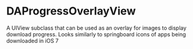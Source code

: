 DAProgressOverlayView
=====================

A UIView subclass that can be used as an overlay for images to display download progress. Looks similarly to springboard icons of apps being downloaded in iOS 7
